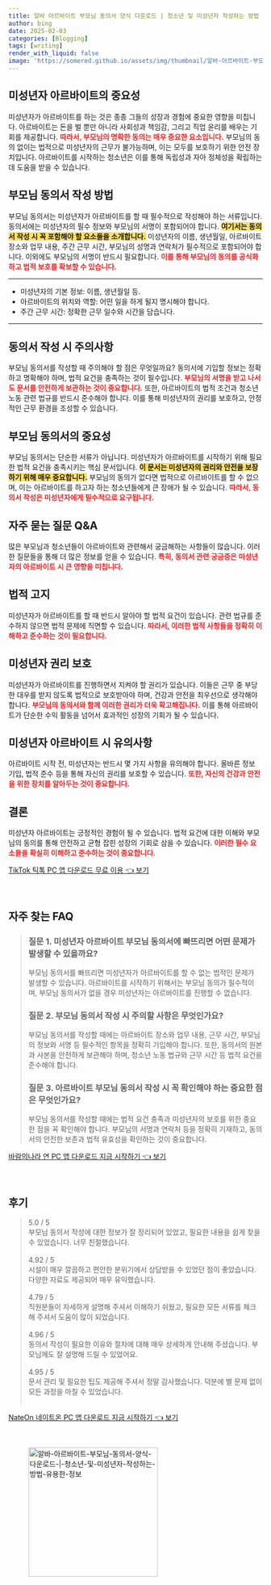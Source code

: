 ```yaml
---
title: 알바 아르바이트 부모님 동의서 양식 다운로드 | 청소년 및 미성년자 작성하는 방법 유용한 정보
author: bing
date: 2025-02-03
categories: [Blogging]
tags: [writing]
render_with_liquid: false
image: 'https://somered.github.io/assets/img/thumbnail/알바-아르바이트-부모님-동의서-양식-다운로드-|-청소년-및-미성년자-작성하는-방법-유용한-정보.webp'
---
```



<h2 id='미성년자 아르바이트의 공정한 근무 환경'>미성년자 아르바이트의 중요성</h2>

<p>미성년자가 아르바이트를 하는 것은 종종 그들의 성장과 경험에 중요한 영향을 미칩니다. 아르바이트는 돈을 벌 뿐만 아니라 사회성과 책임감, 그리고 직업 윤리를 배우는 기회를 제공합니다. <b><span style="color: #ee2323;">따라서, 부모님의 명확한 동의는 매우 중요한 요소입니다.</span></b> 부모님의 동의 없이는 법적으로 미성년자의 근무가 불가능하며, 이는 모두를 보호하기 위한 안전 장치입니다. 아르바이트를 시작하는 청소년은 이를 통해 독립성과 자아 정체성을 확립하는 데 도움을 받을 수 있습니다.</p>

<h2 id='부모님 동의서 작성 방법'>부모님 동의서 작성 방법</h2>

<p>부모님 동의서는 미성년자가 아르바이트를 할 때 필수적으로 작성해야 하는 서류입니다. 동의서에는 미성년자의 필수 정보와 부모님의 서명이 포함되어야 합니다. <b><span style="background-color: #ffe066;">여기서는 동의서 작성 시 꼭 포함해야 할 요소들을 소개합니다.</span></b> 미성년자의 이름, 생년월일, 아르바이트 장소와 업무 내용, 주간 근무 시간, 부모님의 성명과 연락처가 필수적으로 포함되어야 합니다. 이외에도 부모님의 서명이 반드시 필요합니다. <b><span style="color: #ee2323;">이를 통해 부모님의 동의를 공식화하고 법적 보호를 확보할 수 있습니다.</span></b></p>

<hr />

<ul>
    <li>미성년자의 기본 정보: 이름, 생년월일 등.</li>
    <li>아르바이트의 위치와 역할: 어떤 일을 하게 될지 명시해야 합니다.</li>
    <li>주간 근무 시간: 정확한 근무 일수와 시간을 담습니다.</li>
</ul>

<hr />

<h2 id='동의서 작성 시 주의사항'>동의서 작성 시 주의사항</h2>

<p>부모님 동의서를 작성할 때 주의해야 할 점은 무엇일까요? 동의서에 기입할 정보는 정확하고 명확해야 하며, 법적 요건을 충족하는 것이 필수입니다. <b><span style="color: #ee2323;">부모님의 서명을 받고 나서도 문서를 안전하게 보관하는 것이 중요합니다.</span></b> 또한, 아르바이트의 법적 조건과 청소년 노동 관련 법규를 반드시 준수해야 합니다. 이를 통해 미성년자의 권리를 보호하고, 안정적인 근무 환경을 조성할 수 있습니다.</p>

<h2 id='부모님 동의서의 중요성'>부모님 동의서의 중요성</h2>

<p>부모님 동의서는 단순한 서류가 아닙니다. 미성년자가 아르바이트를 시작하기 위해 필요한 법적 요건을 충족시키는 핵심 문서입니다. <b><span style="background-color: #ffe066;">이 문서는 미성년자의 권리와 안전을 보장하기 위해 매우 중요합니다.</span></b> 부모님의 동의가 없다면 법적으로 아르바이트를 할 수 없으며, 이는 아르바이트를 하고자 하는 청소년들에게 큰 장애가 될 수 있습니다. <b><span style="color: #ee2323;">따라서, 동의서 작성은 미성년자에게 필수적으로 요구됩니다.</span></b></p>

<h2 id='자주 묻는 질문 Q&A'>자주 묻는 질문 Q&A</h2>

<p>많은 부모님과 청소년들이 아르바이트와 관련해서 궁금해하는 사항들이 많습니다. 이러한 질문들을 통해 더 많은 정보를 얻을 수 있습니다. <b><span style="color: #ee2323;">특히, 동의서 관련 궁금증은 미성년자의 아르바이트 시 큰 영향을 미칩니다.</span></b></p>

<h2 id='미성년자 아르바이트의 법적 고지'>법적 고지</h2>

<p>미성년자가 아르바이트를 할 때 반드시 알아야 할 법적 요건이 있습니다. 관련 법규를 준수하지 않으면 법적 문제에 직면할 수 있습니다. <b><span style="color: #ee2323;">따라서, 이러한 법적 사항들을 정확히 이해하고 준수하는 것이 필요합니다.</span></b></p>

<h2 id='미성년자 아르바이트의 권리 보호'>미성년자 권리 보호</h2>

<p>미성년자가 아르바이트를 진행하면서 지켜야 할 권리가 있습니다. 이들은 근무 중 부당한 대우를 받지 않도록 법적으로 보호받아야 하며, 건강과 안전을 최우선으로 생각해야 합니다. <b><span style="color: #ee2323;">부모님의 동의서와 함께 이러한 권리가 더욱 확고해집니다.</span></b> 이를 통해 아르바이트가 단순한 수익 활동을 넘어서 효과적인 성장의 기회가 될 수 있습니다.</p>

<h2 id='미성년자 아르바이트 시 유의사항'>미성년자 아르바이트 시 유의사항</h2>

<p>아르바이트 시작 전, 미성년자는 반드시 몇 가지 사항을 유의해야 합니다. 올바른 정보 기입, 법적 준수 등을 통해 자신의 권리를 보호할 수 있습니다. <b><span style="color: #ee2323;">또한, 자신의 건강과 안전을 위한 장치를 알아두는 것이 중요합니다.</span></b></p>

<h2 id='결론'>결론</h2>

<p>미성년자 아르바이트는 긍정적인 경험이 될 수 있습니다. 법적 요건에 대한 이해와 부모님의 동의를 통해 안전하고 균형 잡힌 성장의 기회로 삼을 수 있습니다. <b><span style="color: #ee2323;">이러한 필수 요소들을 확실히 이해하고 준수하는 것이 중요합니다.</span></b></p>


<p><a class="click-button" title="TikTok 틱톡 PC 앱 다운로드 무료 이용" href="https://somered.github.io/posts/TikTok-%ED%8B%B1%ED%86%A1-PC-%EC%95%B1-%EB%8B%A4%EC%9A%B4%EB%A1%9C%EB%93%9C-%EB%AC%B4%EB%A3%8C-%EC%9D%B4%EC%9A%A9/" rel="dofollow">TikTok 틱톡 PC 앱 다운로드 무료 이용 👈 보기</a></p><br>
<h2 id='자주_찾는_FAQ'>자주 찾는 FAQ</h2>
<div itemscope="" itemtype="https://schema.org/FAQPage"> 
<blockquote> 
<div itemscope="" itemprop="mainEntity" itemtype="https://schema.org/Question"> 
<h3 itemprop="name">질문 1. 미성년자 아르바이트 부모님 동의서에 빠뜨리면 어떤 문제가 발생할 수 있을까요?</h3> 
<div itemscope="" itemprop="acceptedAnswer" itemtype="https://schema.org/Answer"> 
<span itemprop="text"> 
<p>부모님 동의서를 빠뜨리면 미성년자가 아르바이트를 할 수 없는 법적인 문제가 발생할 수 있습니다. 아르바이트를 시작하기 위해서는 부모님 동의가 필수적이며, 부모님 동의서가 없을 경우 미성년자는 아르바이트를 진행할 수 없습니다.</p> 
</span> 
</div> 
</div> 

<div itemscope="" itemprop="mainEntity" itemtype="https://schema.org/Question"> 
<h3 itemprop="name">질문 2. 부모님 동의서 작성 시 주의할 사항은 무엇인가요?</h3> 
<div itemscope="" itemprop="acceptedAnswer" itemtype="https://schema.org/Answer"> 
<span itemprop="text"> 
<p>부모님 동의서를 작성할 때에는 아르바이트 장소와 업무 내용, 근무 시간, 부모님의 정보와 서명 등 필수적인 항목을 정확히 기입해야 합니다. 또한, 동의서의 원본과 사본을 안전하게 보관해야 하며, 청소년 노동 법규와 근무 시간 등 법적 요건을 준수해야 합니다.</p> 
</span> 
</div> 
</div> 

<div itemscope="" itemprop="mainEntity" itemtype="https://schema.org/Question"> 
<h3 itemprop="name">질문 3. 아르바이트 부모님 동의서 작성 시 꼭 확인해야 하는 중요한 점은 무엇인가요?</h3> 
<div itemscope="" itemprop="acceptedAnswer" itemtype="https://schema.org/Answer"> 
<span itemprop="text"> 
<p>부모님 동의서를 작성할 때에는 법적 요건 충족과 미성년자의 보호를 위한 중요한 점을 꼭 확인해야 합니다. 부모님의 서명과 연락처 등을 정확히 기재하고, 동의서의 안전한 보존과 법적 유효성을 확인하는 것이 중요합니다.</p> 
</span> 
</div> 
</div> 
</blockquote> 
</div>
<p><a class="click-button" title="바람의나라 연 PC 앱 다운로드 지금 시작하기" href="https://somered.github.io/posts/%EB%B0%94%EB%9E%8C%EC%9D%98%EB%82%98%EB%9D%BC-%EC%97%B0-PC-%EC%95%B1-%EB%8B%A4%EC%9A%B4%EB%A1%9C%EB%93%9C-%EC%A7%80%EA%B8%88-%EC%8B%9C%EC%9E%91%ED%95%98%EA%B8%B0/" rel="dofollow">바람의나라 연 PC 앱 다운로드 지금 시작하기 👈 보기</a></p><br>
<h2 id='후기'>후기</h2>
<div itemscope itemtype="https://schema.org/Product">
  <blockquote>
  <div itemprop="review" itemscope itemtype="https://schema.org/Review">
      <div itemprop="reviewRating" itemscope itemtype="https://schema.org/Rating"> <span itemprop="ratingValue">5.0</span> / <span itemprop="bestRating">5</span> </div>
      <span itemprop="reviewBody">부모님 동의서 작성에 대한 정보가 잘 정리되어 있었고, 필요한 내용을 쉽게 찾을 수 있었습니다. 너무 친절했습니다.</span>
  </div>
  <br>
  <div itemprop="review" itemscope itemtype="https://schema.org/Review">
      <div itemprop="reviewRating" itemscope itemtype="https://schema.org/Rating"> <span itemprop="ratingValue">4.92</span> / <span itemprop="bestRating">5</span> </div>
      <span itemprop="reviewBody">시설이 매우 깔끔하고 편안한 분위기에서 상담받을 수 있었던 점이 좋았습니다. 다양한 자료도 제공되어 매우 유익했습니다.</span>
  </div>
  <br>
  <div itemprop="review" itemscope itemtype="https://schema.org/Review">
      <div itemprop="reviewRating" itemscope itemtype="https://schema.org/Rating"> <span itemprop="ratingValue">4.79</span> / <span itemprop="bestRating">5</span> </div>
      <span itemprop="reviewBody">직원분들이 자세하게 설명해 주셔서 이해하기 쉬웠고, 필요한 모든 서류를 체크해 주셔서 도움이 많이 되었습니다.</span>
  </div>
  <br>
  <div itemprop="review" itemscope itemtype="https://schema.org/Review">
      <div itemprop="reviewRating" itemscope itemtype="https://schema.org/Rating"> <span itemprop="ratingValue">4.96</span> / <span itemprop="bestRating">5</span> </div>
      <span itemprop="reviewBody">동의서 작성이 필요한 이유와 절차에 대해 매우 상세하게 안내해 주셨습니다. 부모님께도 잘 설명해 드릴 수 있었어요.</span>
  </div>
  <br>
  <div itemprop="review" itemscope itemtype="https://schema.org/Review">
      <div itemprop="reviewRating" itemscope itemtype="https://schema.org/Rating"> <span itemprop="ratingValue">4.95</span> / <span itemprop="bestRating">5</span> </div>
      <span itemprop="reviewBody">문서 관리 및 필요한 팁도 제공해 주셔서 정말 감사했습니다. 덕분에 별 문제 없이 모든 과정을 마칠 수 있었습니다.</span>
  </div>
  <br>
  </blockquote>
</div>
<p><a class="click-button" title="NateOn 네이트온 PC 앱 다운로드 지금 시작하기" href="https://somered.github.io/posts/NateOn-%EB%84%A4%EC%9D%B4%ED%8A%B8%EC%98%A8-PC-%EC%95%B1-%EB%8B%A4%EC%9A%B4%EB%A1%9C%EB%93%9C-%EC%A7%80%EA%B8%88-%EC%8B%9C%EC%9E%91%ED%95%98%EA%B8%B0/" rel="dofollow">NateOn 네이트온 PC 앱 다운로드 지금 시작하기 👈 보기</a></p><br>
<figure class="image"><img src="https://somered.github.io/assets/img/thumbnail/알바-아르바이트-부모님-동의서-양식-다운로드-|-청소년-및-미성년자-작성하는-방법-유용한-정보.webp" alt="알바-아르바이트-부모님-동의서-양식-다운로드-|-청소년-및-미성년자-작성하는-방법-유용한-정보" width="256" height="256"></figure>